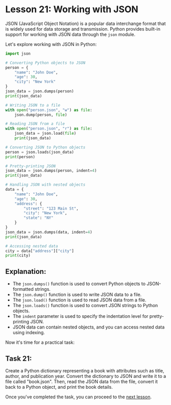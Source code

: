 # Lesson 21: Working with JSON

JSON (JavaScript Object Notation) is a popular data interchange format that is widely used for data storage and transmission. Python provides built-in support for working with JSON data through the `json` module.

Let's explore working with JSON in Python:

```python
import json

# Converting Python objects to JSON
person = {
    "name": "John Doe",
    "age": 30,
    "city": "New York"
}
json_data = json.dumps(person)
print(json_data)

# Writing JSON to a file
with open("person.json", "w") as file:
    json.dump(person, file)

# Reading JSON from a file
with open("person.json", "r") as file:
    json_data = json.load(file)
    print(json_data)

# Converting JSON to Python objects
person = json.loads(json_data)
print(person)

# Pretty-printing JSON
json_data = json.dumps(person, indent=4)
print(json_data)

# Handling JSON with nested objects
data = {
    "name": "John Doe",
    "age": 30,
    "address": {
        "street": "123 Main St",
        "city": "New York",
        "state": "NY"
    }
}
json_data = json.dumps(data, indent=4)
print(json_data)

# Accessing nested data
city = data["address"]["city"]
print(city)
```

## Explanation:

- The `json.dumps()` function is used to convert Python objects to JSON-formatted strings.
- The `json.dump()` function is used to write JSON data to a file.
- The `json.load()` function is used to read JSON data from a file.
- The `json.loads()` function is used to convert JSON strings to Python objects.
- The `indent` parameter is used to specify the indentation level for pretty-printing JSON.
- JSON data can contain nested objects, and you can access nested data using indexing.

Now it's time for a practical task:

## Task 21:
Create a Python dictionary representing a book with attributes such as title, author, and publication year. Convert the dictionary to JSON and write it to a file called "book.json". Then, read the JSON data from the file, convert it back to a Python object, and print the book details.

Once you've completed the task, you can proceed to the [next lesson](022.md).
